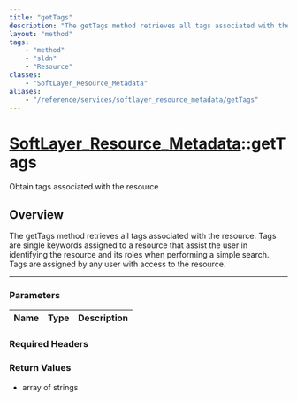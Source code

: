 ```yaml
---
title: "getTags"
description: "The getTags method retrieves all tags associated with the resource. Tags are single keywords assigned to a resource that... "
layout: "method"
tags:
    - "method"
    - "sldn"
    - "Resource"
classes:
    - "SoftLayer_Resource_Metadata"
aliases:
    - "/reference/services/softlayer_resource_metadata/getTags"
---
```

# [SoftLayer_Resource_Metadata](/reference/services/SoftLayer_Resource_Metadata)::getTags


Obtain tags associated with the resource


## Overview 
The getTags method retrieves all tags associated with the resource. Tags are single keywords assigned to a resource that assist the user in identifying the resource and its roles when performing a simple search. Tags are assigned by any user with access to the resource. 

-----

### Parameters 
|Name | Type | Description |
| --- | --- | --- |


### Required Headers


### Return Values
* array of strings




